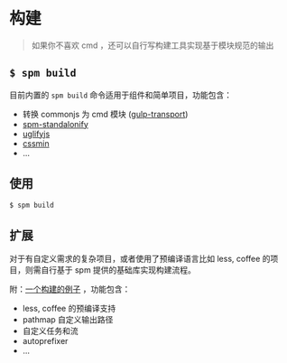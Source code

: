 # 构建

> 如果你不喜欢 cmd ，还可以自行写构建工具实现基于模块规范的输出

## `$ spm build`

目前内置的 `spm build` 命令适用于组件和简单项目，功能包含：

- 转换 commonjs 为 cmd 模块 ([gulp-transport](https://github.com/popomore/gulp-transport))
- [spm-standalonify](https://github.com/spmjs/spm-standalonify)
- [uglifyjs](https://github.com/mishoo/UglifyJS2)
- [cssmin](https://github.com/jakubpawlowicz/clean-css)
- ...

## 使用

```bash
$ spm build
```

## 扩展

对于有自定义需求的复杂项目，或者使用了预编译语言比如 less, coffee 的项目，则需自行基于 spm 提供的基础库实现构建流程。

附：[一个构建的例子](https://gist.github.com/sorrycc/809594fa344ad4a30a42) ，功能包含：

- less, coffee 的预编译支持
- pathmap 自定义输出路径
- 自定义任务和流
- autoprefixer
- ...
